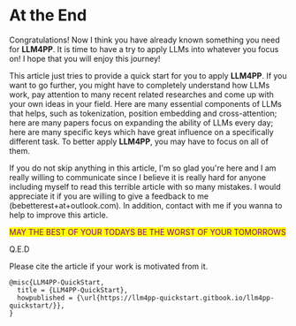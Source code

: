 # At the End

Congratulations! Now I think you have already known something you need for **LLM4PP**. It is time to have a try to apply LLMs into whatever you focus on! I hope that you will enjoy this journey!&#x20;

This article just tries to provide a quick start for you to apply **LLM4PP**. If you want to go further, you might have to completely understand how LLMs work, pay attention to many recent related researches and come up with your own ideas in your field. Here are many essential components of LLMs that helps, such as tokenization, position embedding and cross-attention; here are many papers focus on expanding the ability of LLMs every day; here are many specific keys which have great influence on a specifically different task. To better apply **LLM4PP**, you may have to focus on all of them.

If you do not skip anything in this article, I'm so glad you're here and I am really willing to communicate since I believe it is really hard for anyone including myself to read this terrible article with so many mistakes. I would appreciate it if you are willing to give a feedback to me (bebetterest+at+outlook.com). In addition, contact with me if you wanna to help to improve this article.

<mark style="color:purple;">MAY THE BEST OF YOUR TODAYS BE THE WORST OF YOUR TOMORROWS</mark>

Q.E.D













Please cite the article if your work is motivated from it.

```
@misc{LLM4PP-QuickStart,
  title = {LLM4PP-QuickStart},
  howpublished = {\url{https://llm4pp-quickstart.gitbook.io/llm4pp-quickstart/}},
}
```
